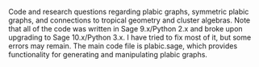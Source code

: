 Code and research questions regarding plabic graphs, symmetric plabic graphs, and connections to tropical geometry and cluster algebras. Note that all of the code was written in Sage 9.x/Python 2.x and broke upon upgrading to Sage 10.x/Python 3.x. I have tried to fix most of it, but some errors may remain. The main code file is plabic.sage, which provides functionality for generating and manipulating plabic graphs. 